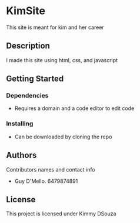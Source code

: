 # KimSite

This site is meant for kim and her career

## Description

I made this site using html, css, and javascript

## Getting Started

### Dependencies

* Requires a domain and a code editor to edit code

### Installing

* Can be downloaded by cloning the repo

## Authors

Contributors names and contact info

* Guy D'Mello. 6479874891

## License

This project is licensed under Kimmy DSouza
